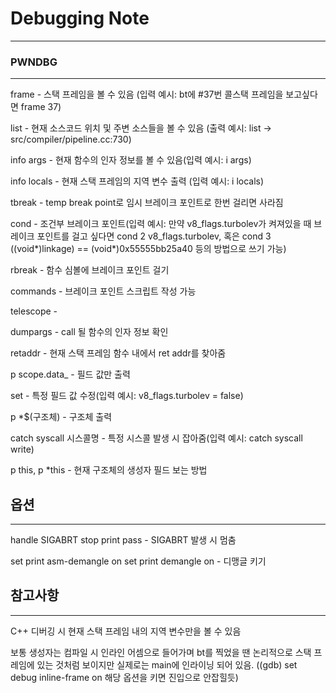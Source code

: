 # Debugging Note
---

### PWNDBG
---
frame - 스택 프레임을 볼 수 있음 (입력 예시: bt에 #37번 콜스택 프레임을 보고싶다면 frame 37)

list - 현재 소스코드 위치 및 주변 소스들을 볼 수 있음 (출력 예시: list -> src/compiler/pipeline.cc:730)

info args - 현재 함수의 인자 정보를 볼 수 있음(입력 예시: i args)

info locals - 현재 스택 프레임의 지역 변수 출력 (입력 예시: i locals)

tbreak - temp break point로 임시 브레이크 포인트로 한번 걸리면 사라짐

cond - 조건부 브레이크 포인트(입력 예시: 만약 v8_flags.turbolev가 켜져있을 때 브레이크 포인트를 걸고 싶다면 cond 2 v8_flags.turbolev, 
혹은 cond 3 ((void*)linkage) == (void*)0x55555bb25a40 등의 방법으로 쓰기 가능)

rbreak - 함수 심볼에 브레이크 포인트 걸기

commands - 브레이크 포인트 스크립트 작성 가능

telescope - 

dumpargs - call 될 함수의 인자 정보 확인

retaddr - 현재 스택 프레임 함수 내에서 ret addr를 찾아줌

p scope.data_ - 필드 값만 출력

set - 특정 필드 값 수정(입력 예시: v8_flags.turbolev = false) 

p *$(구조체) - 구조체 출력

catch syscall 시스콜명 - 특정 시스콜 발생 시 잡아줌(입력 예시: catch syscall write)

p this, p *this - 현재 구조체의 생성자 필드 보는 방법




## 옵션
---

handle SIGABRT stop print pass - SIGABRT 발생 시 멈춤

set print asm-demangle on
set print demangle on - 디맹글 키기


## 참고사항 
---

C++ 디버깅 시 현재 스택 프레임 내의 지역 변수만을 볼 수 있음

보통 생성자는 컴파일 시 인라인 어셈으로 들어가며 bt를 찍었을 땐 논리적으로 스택 프레임에 있는 것처럼 보이지만 실제로는 main에 인라이닝 되어 있음. ((gdb) set debug inline-frame on 해당 옵션을 키면
진입으로 안잡힐듯)





